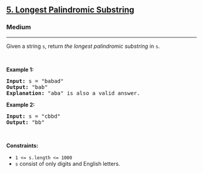 <h2><a href="https://leetcode.com/problems/longest-palindromic-substring/?envType=problem-list-v2&envId=two-pointers&">5. Longest Palindromic Substring</a></h2><h3>Medium</h3><hr><p>Given a string <code>s</code>, return <em>the longest</em> <span data-keyword="palindromic-string"><em>palindromic</em></span> <span data-keyword="substring-nonempty"><em>substring</em></span> in <code>s</code>.</p>

<p>&nbsp;</p>
<p><strong class="example">Example 1:</strong></p>

<pre>
<strong>Input:</strong> s = &quot;babad&quot;
<strong>Output:</strong> &quot;bab&quot;
<strong>Explanation:</strong> &quot;aba&quot; is also a valid answer.
</pre>

<p><strong class="example">Example 2:</strong></p>

<pre>
<strong>Input:</strong> s = &quot;cbbd&quot;
<strong>Output:</strong> &quot;bb&quot;
</pre>

<p>&nbsp;</p>
<p><strong>Constraints:</strong></p>

<ul>
	<li><code>1 &lt;= s.length &lt;= 1000</code></li>
	<li><code>s</code> consist of only digits and English letters.</li>
</ul>
